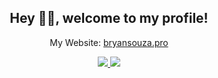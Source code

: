 <h2 align="center">Hey 👋😁, welcome to my profile!</h2>

<p align="center"> My Website: <a href="https://www.bryansouza.pro"> bryansouza.pro </a>
</p>

<p align="center">
  <a href="https://github.com/BryanSouza?tab=repositories">
    <img src="https://badges.pufler.dev/repos/BryanSouza?style=flat-square&color=black&logo=github">
  </a>
  <a href="https://github.com/BryanSouza?tab=followers">
    <img src="https://img.shields.io/github/followers/BryanSouza?style=social">
  </a>
</p>
